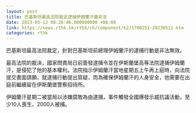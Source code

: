 ```yaml
---
layout: post
title: 巴基斯坦最高法院裁定逮捕伊姆蘭汗屬非法
date: 2023-05-12 08:26:06.000000000 +08:00
link: https://news.rthk.hk/rthk/ch/component/k2/1700251-20230512.htm
categories: rthk
---
```


巴基斯坦最高法院裁定，針對巴基斯坦前總理伊姆蘭汗的逮捕行動是非法無效。

最高法院的裁決，國家問責局日前簽發逮捕令並在伊斯蘭堡高等法院逮捕伊姆蘭汗，是侵犯了他的基本權利。法院指示伊姆蘭汗當地星期五上午再上庭時，向法院提交書面請願，就逮捕行動提出質疑，而為確保伊姆蘭汗的人身安全，他需要在出庭前繼續留在伊斯蘭堡警察招待所。

伊姆蘭汗星期二被當局以涉嫌腐敗為由逮捕，事件觸發全國爆發示威抗議活動，至少10人喪生，2000人被捕。
